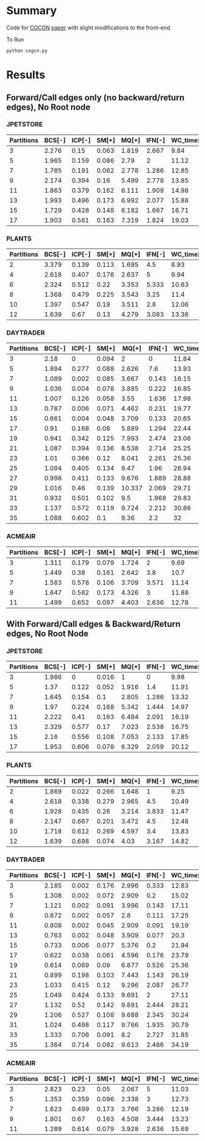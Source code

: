 # Summary 

Code for [COCGN](https://github.com/utkd/cogcn) [paper](https://arxiv.org/pdf/2102.03827.pdf) with slight modifications to the front-end

To Run
```
python cogcn.py
```
#  Results

## Forward/Call edges only (no backward/return edges), No Root node

### JPETSTORE 

|   Partitions |   BCS[-] |   ICP[-] |   SM[+] |   MQ[+] |   IFN[-] |   WC_time[-] |
|--------------|----------|----------|---------|---------|----------|--------------|
|            3 |    2.276 |    0.15  |   0.063 |   1.819 |    2.667 |         9.84 |
|            5 |    1.965 |    0.159 |   0.086 |   2.79  |    2     |        11.12 |
|            7 |    1.785 |    0.191 |   0.062 |   2.778 |    1.286 |        12.85 |
|            9 |    2.174 |    0.394 |   0.16  |   5.499 |    2.778 |        13.85 |
|           11 |    1.863 |    0.379 |   0.162 |   6.111 |    1.909 |        14.98 |
|           13 |    1.993 |    0.496 |   0.173 |   6.992 |    2.077 |        15.88 |
|           15 |    1.729 |    0.428 |   0.148 |   6.182 |    1.667 |        16.71 |
|           17 |    1.903 |    0.561 |   0.163 |   7.319 |    1.824 |        19.03 |


### PLANTS 

|   Partitions |   BCS[-] |   ICP[-] |   SM[+] |   MQ[+] |   IFN[-] |   WC_time[-] |
|--------------|----------|----------|---------|---------|----------|--------------|
|            2 |    3.379 |    0.139 |   0.113 |   1.695 |    4.5   |         8.93 |
|            4 |    2.618 |    0.407 |   0.176 |   2.637 |    5     |         9.94 |
|            6 |    2.324 |    0.512 |   0.22  |   3.353 |    5.333 |        10.63 |
|            8 |    1.368 |    0.479 |   0.225 |   3.543 |    3.25  |        11.4  |
|           10 |    1.397 |    0.547 |   0.19  |   3.511 |    2.8   |        12.06 |
|           12 |    1.639 |    0.67  |   0.13  |   4.279 |    3.083 |        13.36 |


### DAYTRADER 

|   Partitions |   BCS[-] |   ICP[-] |   SM[+] |   MQ[+] |   IFN[-] |   WC_time[-] |
|--------------|----------|----------|---------|---------|----------|--------------|
|            3 |    2.18  |    0     |   0.094 |   2     |    0     |        11.84 |
|            5 |    1.894 |    0.277 |   0.088 |   2.626 |    7.6   |        13.93 |
|            7 |    1.089 |    0.002 |   0.085 |   3.667 |    0.143 |        16.15 |
|            9 |    1.036 |    0.004 |   0.078 |   3.885 |    0.222 |        16.85 |
|           11 |    1.007 |    0.126 |   0.058 |   3.55  |    1.636 |        17.98 |
|           13 |    0.787 |    0.006 |   0.071 |   4.462 |    0.231 |        19.77 |
|           15 |    0.661 |    0.004 |   0.048 |   3.709 |    0.133 |        20.65 |
|           17 |    0.91  |    0.168 |   0.08  |   5.889 |    1.294 |        22.44 |
|           19 |    0.941 |    0.342 |   0.125 |   7.993 |    2.474 |        23.06 |
|           21 |    1.087 |    0.394 |   0.136 |   8.538 |    2.714 |        25.25 |
|           23 |    1.01  |    0.366 |   0.12  |   8.041 |    2.261 |        25.36 |
|           25 |    1.094 |    0.405 |   0.134 |   9.47  |    1.96  |        26.94 |
|           27 |    0.998 |    0.411 |   0.133 |   9.676 |    1.889 |        28.88 |
|           29 |    1.016 |    0.46  |   0.139 |  10.337 |    2.069 |        29.71 |
|           31 |    0.932 |    0.501 |   0.102 |   9.5   |    1.968 |        29.83 |
|           33 |    1.137 |    0.572 |   0.119 |   9.724 |    2.212 |        30.86 |
|           35 |    1.088 |    0.602 |   0.1   |   9.36  |    2.2   |        32    |


### ACMEAIR 

|   Partitions |   BCS[-] |   ICP[-] |   SM[+] |   MQ[+] |   IFN[-] |   WC_time[-] |
|--------------|----------|----------|---------|---------|----------|--------------|
|            3 |    1.311 |    0.179 |   0.079 |   1.724 |    2     |         9.69 |
|            5 |    1.449 |    0.38  |   0.161 |   2.642 |    3.8   |        10.7  |
|            7 |    1.583 |    0.578 |   0.106 |   3.709 |    3.571 |        11.14 |
|            9 |    1.647 |    0.582 |   0.173 |   4.326 |    3     |        11.88 |
|           11 |    1.499 |    0.652 |   0.097 |   4.403 |    2.636 |        12.78 |


## With Forward/Call edges & Backward/Return edges, No Root Node

### JPETSTORE 

|   Partitions |   BCS[-] |   ICP[-] |   SM[+] |   MQ[+] |   IFN[-] |   WC_time[-] |
|--------------|----------|----------|---------|---------|----------|--------------|
|            3 |    1.986 |    0     |   0.016 |   1     |    0     |         9.98 |
|            5 |    1.37  |    0.122 |   0.052 |   1.916 |    1.4   |        11.91 |
|            7 |    1.645 |    0.154 |   0.1   |   2.805 |    1.286 |        13.32 |
|            9 |    1.97  |    0.224 |   0.168 |   5.342 |    1.444 |        14.97 |
|           11 |    2.222 |    0.41  |   0.163 |   6.484 |    2.091 |        16.19 |
|           13 |    2.329 |    0.577 |   0.17  |   7.023 |    2.538 |        16.75 |
|           15 |    2.16  |    0.556 |   0.108 |   7.053 |    2.133 |        17.85 |
|           17 |    1.953 |    0.606 |   0.078 |   6.329 |    2.059 |        20.12 |


### PLANTS 

|   Partitions |   BCS[-] |   ICP[-] |   SM[+] |   MQ[+] |   IFN[-] |   WC_time[-] |
|--------------|----------|----------|---------|---------|----------|--------------|
|            2 |    1.869 |    0.022 |   0.266 |   1.648 |    1     |         9.25 |
|            4 |    2.618 |    0.338 |   0.279 |   2.965 |    4.5   |        10.49 |
|            6 |    1.928 |    0.435 |   0.26  |   3.214 |    3.833 |        11.47 |
|            8 |    2.147 |    0.667 |   0.201 |   3.472 |    4.5   |        12.48 |
|           10 |    1.718 |    0.612 |   0.269 |   4.597 |    3.4   |        13.83 |
|           12 |    1.639 |    0.698 |   0.074 |   4.03  |    3.167 |        14.82 |



### DAYTRADER 

|   Partitions |   BCS[-] |   ICP[-] |   SM[+] |   MQ[+] |   IFN[-] |   WC_time[-] |
|--------------|----------|----------|---------|---------|----------|--------------|
|            3 |    2.185 |    0.002 |   0.176 |   2.996 |    0.333 |        12.83 |
|            5 |    1.308 |    0.002 |   0.072 |   2.909 |    0.2   |        15.02 |
|            7 |    1.121 |    0.002 |   0.091 |   3.996 |    0.143 |        17.11 |
|            9 |    0.872 |    0.002 |   0.057 |   2.8   |    0.111 |        17.25 |
|           11 |    0.808 |    0.002 |   0.045 |   2.909 |    0.091 |        19.19 |
|           13 |    0.763 |    0.002 |   0.048 |   3.909 |    0.077 |        20.3  |
|           15 |    0.733 |    0.006 |   0.077 |   5.376 |    0.2   |        21.94 |
|           17 |    0.622 |    0.038 |   0.061 |   4.596 |    0.176 |        23.79 |
|           19 |    0.614 |    0.069 |   0.09  |   6.877 |    0.526 |        25.36 |
|           21 |    0.899 |    0.198 |   0.103 |   7.443 |    1.143 |        26.19 |
|           23 |    1.033 |    0.415 |   0.12  |   9.296 |    2.087 |        26.77 |
|           25 |    1.049 |    0.424 |   0.133 |   9.691 |    2     |        27.11 |
|           27 |    1.132 |    0.52  |   0.142 |   9.891 |    2.444 |        28.21 |
|           29 |    1.206 |    0.527 |   0.108 |   9.688 |    2.345 |        30.24 |
|           31 |    1.024 |    0.498 |   0.117 |   9.766 |    1.935 |        30.79 |
|           33 |    1.333 |    0.706 |   0.091 |   8.2   |    2.727 |        31.85 |
|           35 |    1.364 |    0.714 |   0.082 |   9.613 |    2.486 |        34.19 |


### ACMEAIR 

|   Partitions |   BCS[-] |   ICP[-] |   SM[+] |   MQ[+] |   IFN[-] |   WC_time[-] |
|--------------|----------|----------|---------|---------|----------|--------------|
|            3 |    2.823 |    0.23  |   0.05  |   2.067 |    5     |        11.03 |
|            5 |    1.353 |    0.359 |   0.096 |   2.338 |    3     |        12.73 |
|            7 |    1.623 |    0.499 |   0.173 |   3.766 |    3.286 |        12.19 |
|            9 |    1.801 |    0.67  |   0.163 |   4.508 |    3.444 |        13.23 |
|           11 |    1.289 |    0.614 |   0.079 |   3.928 |    2.636 |        15.69 |

